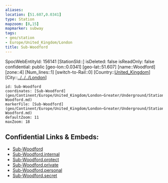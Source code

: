```yaml
---
aliases: 
location: [51.607,0.0341]
type: Station 
mapzoom: [8,15] 
mapmarker: subway 
tags:
- geo/station
- Europe/United_Kingdom/London
title: Sub-Woodford
---
```

SpocWebEntityId: 156141
[StationSId::]
isDeleted: false
isReadOnly: false
confidential: public
[geo-lon::0.0341]
[geo-lat::51.607]
[name::Woodford]
[zone::4]
[Num_lines::1]
[switch-to-Rail::0]
[Country::[United_Kingdom](geo/Continent/Europe/United_Kingdom.md)]
[City::[../../../London](../../../London)]


```leaflet
id: Sub-Woodford
coordinates: [Sub-Woodford](geo/Continent/Europe/United_Kingdom/London~Greater/Underground/Station/Sub-Woodford.md)
markerFile: [Sub-Woodford](geo/Continent/Europe/United_Kingdom/London~Greater/Underground/Station/Sub-Woodford.md)
defaultZoom: 11 
maxZoom: 18
```


## Confidential Links & Embeds: 
- [Sub-Woodford](../../../../../../../../_public/geo/Continent/Europe/United_Kingdom/London~Greater/Underground/Station/Sub-Woodford.md) 
- [Sub-Woodford.internal](../../../../../../../../_internal/geo/Continent/Europe/United_Kingdom/London~Greater/Underground/Station/Sub-Woodford.internal.md) 
- [Sub-Woodford.protect](../../../../../../../../_protect/geo/Continent/Europe/United_Kingdom/London~Greater/Underground/Station/Sub-Woodford.protect.md) 
- [Sub-Woodford.private](../../../../../../../../_private/geo/Continent/Europe/United_Kingdom/London~Greater/Underground/Station/Sub-Woodford.private.md) 
- [Sub-Woodford.personal](../../../../../../../../_personal/geo/Continent/Europe/United_Kingdom/London~Greater/Underground/Station/Sub-Woodford.personal.md) 
- [Sub-Woodford.secret](../../../../../../../../_secret/geo/Continent/Europe/United_Kingdom/London~Greater/Underground/Station/Sub-Woodford.secret.md) 
